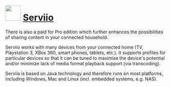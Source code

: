 # <img src="https://cdn.jsdelivr.net/gh/Thilas/chocolatey-packages@7e36bae0ecdd1f4fe555c7f5b9d1a16925904b3a/serviio/icon.png" width="48" height="48"/> [Serviio](https://community.chocolatey.org/packages/serviio)

There is also a paid for Pro edition which further enhances the possibilities of sharing content in your connected household.

Serviio works with many devices from your connected home (TV, Playstation 3, XBox 360, smart phones, tablets, etc.). It supports profiles for particular devices so that it can be tuned to maximise the device's potential and/or minimize lack of media format playback support (via transcoding).

Serviio is based on Java technology and therefore runs on most platforms, including Windows, Mac and Linux (incl. embedded systems, e.g. NAS).
